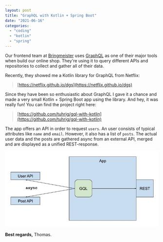 ```yaml
---
layout: post
title: "GraphQL with Kotlin + Spring Boot"
date: "2021-06-16"
categories: 
  - "coding"
  - "kotlin"
  - "spring"
---
```


Our frontend team at [Bringmeister](https://www.bringmeister.de) uses [GraphQL](https://graphql.org) as one of their major tools when build our online shop. 
They're using it to query different APIs and repositories to collect and gather all of their data.

Recently, they showed me a Kotlin library for GraphQL from Netflix:

> [https://netflix.github.io/dgs](https://netflix.github.io/dgs)

Since they have been so enthusiastic about GraphQL I gave it a chance and made a very small Kotlin + Spring Boot app using the library. 
And hey, it was really fun! 
You can find the project right here:

> [https://github.com/tuhrig/gql-with-kotlin](https://github.com/tuhrig/gql-with-kotlin)

The app offers an API in order to request `users`. 
An user consists of typical attributes like `name` and `email`. 
However, it also has a list of `posts`. 
The actual user data and the posts are gathered async from an external API, merged and are displayed as a unified REST-response.

![](/images/2021/06/gql-in-app.png)

**Best regards,** Thomas.
